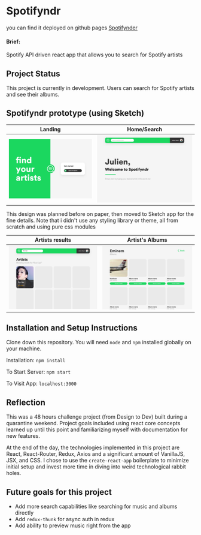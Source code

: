 # Spotifyndr
you can find it deployed on github pages [Spotifynder](https://julescript.github.io/spotifyndr)

#### Brief:
Spotify API driven react app that allows you to search for Spotify artists

## Project Status
This project is currently in development. Users can search for Spotify artists and see their albums.

## Spotifyndr prototype (using Sketch)
  | Landing  | Home/Search  |
  | -----------------| -----|
  | ![Landing](/demo/Landing_Page.jpg) | ![Home/Search](/demo/Search_Page.jpg) |

This design was planned before on paper, then moved to Sketch app for the fine details.
Note that i didn't use any styling library or theme, all from scratch and using pure css modules

| Artists results  | Artist's Albums  |
| -----------------| -----|
| ![Artists results](/demo/Artists_Page.jpg) | ![Artist's Albums](/demo/Albums_Page.jpg) |


## Installation and Setup Instructions
Clone down this repository. You will need `node` and `npm` installed globally on your machine.  

Installation:
`npm install`  

To Start Server:
`npm start`  

To Visit App:
`localhost:3000`  

## Reflection

This was a 48 hours challenge project (from Design to Dev) built during a quarantine weekend. Project goals included using react core concepts learned up until this point and familiarizing myself with documentation for new features.  

At the end of the day, the technologies implemented in this project are React, React-Router, Redux, Axios and a significant amount of VanillaJS, JSX, and CSS. I chose to use the `create-react-app` boilerplate to minimize initial setup and invest more time in diving into weird technological rabbit holes.

## Future goals for this project

* Add more search capabilities like searching for music and albums directly
* Add `redux-thunk` for async auth in redux
* Add ability to preview music right from the app